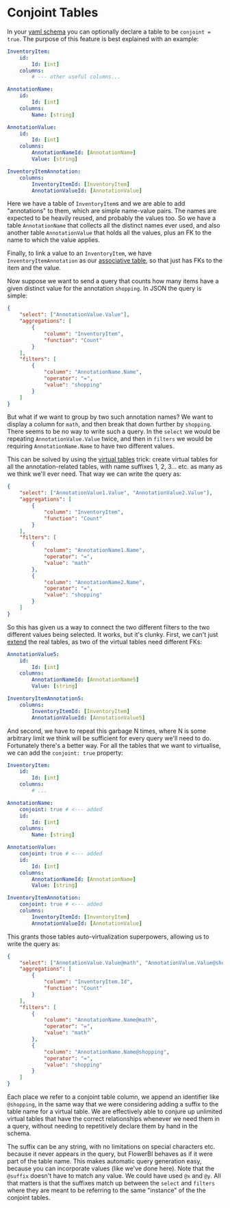 # Conjoint Tables

In your [yaml schema](./yaml.md) you can optionally declare a table to be `conjoint = true`. The purpose of this feature is best explained with an example:

```yaml
InventoryItem:
    id:
        Id: [int]
    columns:
        # --- other useful columns...

AnnotationName:
    id:
        Id: [int]
    columns:
        Name: [string]

AnnotationValue:
    id:
        Id: [int]
    columns:
        AnnotationNameId: [AnnotationName]
        Value: [string]

InventoryItemAnnotation:
    columns:
        InventoryItemId: [InventoryItem]
        AnnotationValueId: [AnnotationValue]
```

Here we have a table of `InventoryItem`s and we are able to add "annotations" to them, which are simple name-value pairs. The names are expected to be heavily reused, and probably the values too. So we have a table `AnnotationName` that collects all the distinct names ever used, and also another table `AnnotationValue` that holds all the values, plus an FK to the name to which the value applies.

Finally, to link a value to an `InventoryItem`, we have `InventoryItemAnnotation` as our [associative table](https://en.wikipedia.org/wiki/Associative_entity), so that just has FKs to the item and the value.

Now suppose we want to send a query that counts how many items have a given distinct value for the annotation `shopping`. In JSON the query is simple:

```json
{
    "select": ["AnnotationValue.Value"],
    "aggregations": [
        {
            "column": "InventoryItem",
            "function": "Count"
        }
    ],
    "filters": [
        {
            "column": "AnnotationName.Name",
            "operator": "=",
            "value": "shopping"
        }
    ]
}
```

But what if we want to group by two such annotation names? We want to display a column for `math`, and then break that down further by `shopping`. There seems to be no way to write such a query. In the `select` we would be repeating `AnnotationValue.Value` twice, and then in `filters` we would be requiring `AnnotationName.Name` to have two different values.

This can be solved by using the [virtual tables](./virtual-tables.md) trick: create virtual tables for all the annotation-related tables, with name suffixes 1, 2, 3... etc. as many as we think we'll ever need. That way we can write the query as:

```json
{
    "select": ["AnnotationValue1.Value", "AnnotationValue2.Value"],
    "aggregations": [
        {
            "column": "InventoryItem",
            "function": "Count"
        }
    ],
    "filters": [
        {
            "column": "AnnotationName1.Name",
            "operator": "=",
            "value": "math"
        },
        {
            "column": "AnnotationName2.Name",
            "operator": "=",
            "value": "shopping"
        }
    ]
}
```

So this has given us a way to connect the two different filters to the two different values being selected. It works, but it's clunky. First, we can't just [extend](./yaml.md) the real tables, as two of the virtual tables need different FKs:

```yaml
AnnotationValue5:
    id:
        Id: [int]
    columns:
        AnnotationNameId: [AnnotationName5]
        Value: [string]

InventoryItemAnnotation5:
    columns:
        InventoryItemId: [InventoryItem]
        AnnotationValueId: [AnnotationValue5]
```

And second, we have to repeat this garbage N times, where N is some arbitrary limit we think will be sufficient for every query we'll need to do. Fortunately there's a better way. For all the tables that we want to virtualise, we can add the `conjoint: true` property:

```yaml
InventoryItem:
    id:
        Id: [int]
    columns:
        # ...

AnnotationName:
    conjoint: true # <--- added
    id:
        Id: [int]
    columns:
        Name: [string]

AnnotationValue:
    conjoint: true # <--- added
    id:
        Id: [int]
    columns:
        AnnotationNameId: [AnnotationName]
        Value: [string]

InventoryItemAnnotation:
    conjoint: true # <--- added
    columns:
        InventoryItemId: [InventoryItem]
        AnnotationValueId: [AnnotationValue]
```

This grants those tables auto-virtualization superpowers, allowing us to write the query as:

```json
{
    "select": ["AnnotationValue.Value@math", "AnnotationValue.Value@shopping"],
    "aggregations": [
        {
            "column": "InventoryItem.Id",
            "function": "Count"
        }
    ],
    "filters": [
        {
            "column": "AnnotationName.Name@math",
            "operator": "=",
            "value": "math"
        },
        {
            "column": "AnnotationName.Name@shopping",
            "operator": "=",
            "value": "shopping"
        }
    ]
}
```

Each place we refer to a conjoint table column, we append an identifier like `@shopping`, in the same way that we were considering adding a suffix to the table name for a virtual table. We are effectively able to conjure up unlimited virtual tables that have the correct relationships whenever we need them in a query, without needing to repetitively declare them by hand in the schema.

The suffix can be any string, with no limitations on special characters etc. because it never appears in the query, but FlowerBI behaves as if it were part of the table name. This makes automatic query generation easy, because you can incorporate values (like we've done here). Note that the `@suffix` doesn't have to match any value. We could have used `@x` and `@y`. All that matters is that the suffixes match up between the `select` and `filters` where they are meant to be referring to the same "instance" of the the conjoint tables.
